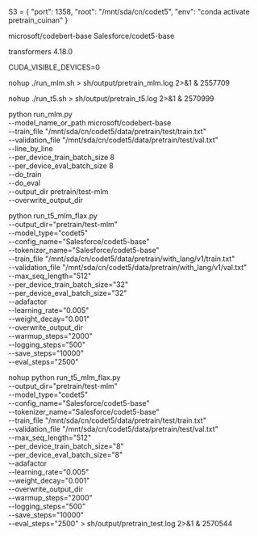 S3 = {
    "port": 1358,
    "root": "/mnt/sda/cn/codet5",
    "env": "conda activate pretrain_cuinan"
}

microsoft/codebert-base
Salesforce/codet5-base

transformers 4.18.0

CUDA_VISIBLE_DEVICES=0

nohup ./run_mlm.sh > sh/output/pretrain_mlm.log 2>&1 &
2557709

nohup ./run_t5.sh > sh/output/pretrain_t5.log 2>&1 &
2570999

python run_mlm.py \
    --model_name_or_path microsoft/codebert-base \
    --train_file "/mnt/sda/cn/codet5/data/pretrain/test/train.txt" \
    --validation_file "/mnt/sda/cn/codet5/data/pretrain/test/val.txt" \
	--line_by_line \
    --per_device_train_batch_size 8 \
    --per_device_eval_batch_size 8 \
    --do_train \
    --do_eval \
    --output_dir pretrain/test-mlm \
	--overwrite_output_dir

python run_t5_mlm_flax.py \
	--output_dir="pretrain/test-mlm" \
	--model_type="codet5" \
	--config_name="Salesforce/codet5-base" \
	--tokenizer_name="Salesforce/codet5-base" \
	--train_file "/mnt/sda/cn/codet5/data/pretrain/with_lang/v1/train.txt" \
    --validation_file "/mnt/sda/cn/codet5/data/pretrain/with_lang/v1/val.txt" \
	--max_seq_length="512" \
	--per_device_train_batch_size="32" \
	--per_device_eval_batch_size="32" \
	--adafactor \
	--learning_rate="0.005" \
	--weight_decay="0.001" \
	--overwrite_output_dir \
	--warmup_steps="2000" \
	--logging_steps="500" \
	--save_steps="10000" \
	--eval_steps="2500"

nohup python run_t5_mlm_flax.py \
	--output_dir="pretrain/test-mlm" \
	--model_type="codet5" \
	--config_name="Salesforce/codet5-base" \
	--tokenizer_name="Salesforce/codet5-base" \
	--train_file "/mnt/sda/cn/codet5/data/pretrain/test/train.txt" \
    --validation_file "/mnt/sda/cn/codet5/data/pretrain/test/val.txt" \
	--max_seq_length="512" \
	--per_device_train_batch_size="8" \
	--per_device_eval_batch_size="8" \
	--adafactor \
	--learning_rate="0.005" \
	--weight_decay="0.001" \
	--overwrite_output_dir \
	--warmup_steps="2000" \
	--logging_steps="500" \
	--save_steps="10000" \
	--eval_steps="2500" > sh/output/pretrain_test.log 2>&1 &
2570544

